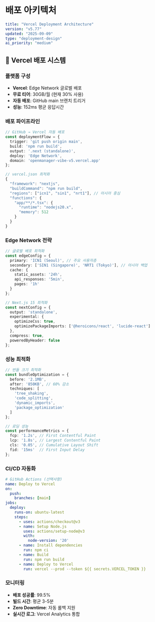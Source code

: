 # 배포 아키텍처

```yaml
title: "Vercel Deployment Architecture"
version: "v5.77"
updated: "2025-09-09"
type: "deployment-design"
ai_priority: "medium"
```

## 🚀 Vercel 배포 시스템

### 플랫폼 구성
- **Vercel**: Edge Network 글로벌 배포
- **무료 티어**: 30GB/월 (현재 30% 사용)
- **자동 배포**: GitHub main 브랜치 트리거
- **성능**: 152ms 평균 응답시간

### 배포 파이프라인
```typescript
// GitHub → Vercel 자동 배포
const deploymentFlow = {
  trigger: 'git push origin main',
  build: 'npm run build',
  output: '.next (standalone)',
  deploy: 'Edge Network',
  domain: 'openmanager-vibe-v5.vercel.app'
};

// vercel.json 최적화
{
  "framework": "nextjs",
  "buildCommand": "npm run build",
  "regions": ["icn1", "sin1", "nrt1"], // 아시아 중심
  "functions": {
    "app/**/*.tsx": {
      "runtime": "nodejs20.x",
      "memory": 512
    }
  }
}
```

### Edge Network 전략
```typescript
// 글로벌 배포 최적화
const edgeConfig = {
  primary: 'ICN1 (Seoul)', // 주요 사용자층
  secondary: ['SIN1 (Singapore)', 'NRT1 (Tokyo)'], // 아시아 백업
  cache: {
    static_assets: '24h',
    api_responses: '5min',
    pages: '1h'
  }
};

// Next.js 15 최적화
const nextConfig = {
  output: 'standalone',
  experimental: {
    optimizeCss: true,
    optimizePackageImports: ['@heroicons/react', 'lucide-react']
  },
  compress: true,
  poweredByHeader: false
};
```

### 성능 최적화
```typescript
// 번들 크기 최적화
const bundleOptimization = {
  before: '2.1MB',
  after: '850KB', // 60% 감소
  techniques: [
    'tree_shaking',
    'code_splitting',
    'dynamic_imports',
    'package_optimization'
  ]
};

// 로딩 성능
const performanceMetrics = {
  fcp: '1.2s', // First Contentful Paint
  lcp: '1.8s', // Largest Contentful Paint
  cls: '0.05', // Cumulative Layout Shift
  fid: '15ms'  // First Input Delay
};
```

### CI/CD 자동화
```yaml
# GitHub Actions (선택사항)
name: Deploy to Vercel
on:
  push:
    branches: [main]
jobs:
  deploy:
    runs-on: ubuntu-latest
    steps:
      - uses: actions/checkout@v3
      - name: Setup Node.js
        uses: actions/setup-node@v3
        with:
          node-version: '20'
      - name: Install dependencies
        run: npm ci
      - name: Build
        run: npm run build
      - name: Deploy to Vercel
        run: vercel --prod --token ${{ secrets.VERCEL_TOKEN }}
```

### 모니터링
- **배포 성공률**: 99.5%
- **빌드 시간**: 평균 3-5분
- **Zero Downtime**: 자동 롤백 지원
- **실시간 로그**: Vercel Analytics 통합